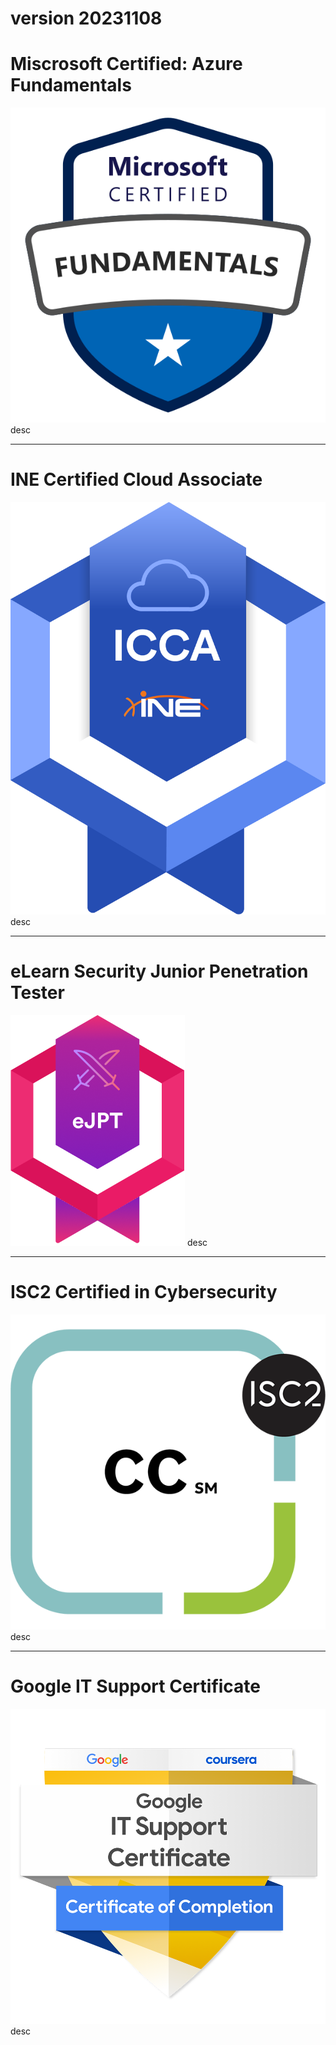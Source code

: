 # version 20231108

# Miscrosoft Certified: Azure Fundamentals
![MSCAZF Image](/certifications/AZ0.svg)
desc

---

# INE Certified Cloud Associate
![ICCA Image](/certifications/ICCA.png)
desc

---

# eLearn Security Junior Penetration Tester
![EJPT Image](/certifications/EJPT.webp)
desc

---

# ISC2 Certified in Cybersecurity
![EJPT Image](/certifications/CC.png)
desc

---

# Google IT Support Certificate
![Google Image](/certifications/GITSC.png)
desc